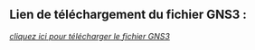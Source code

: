 ## Lien de téléchargement du fichier GNS3 : 

<a href="https://www.mediafire.com/file/gf74z9pdj0y4ep0/SAE21_Moad_RAZZAKI_Projet_fini.gns3project/file" style="text-align:center;">*cliquez ici pour télécharger le fichier GNS3*</a>
